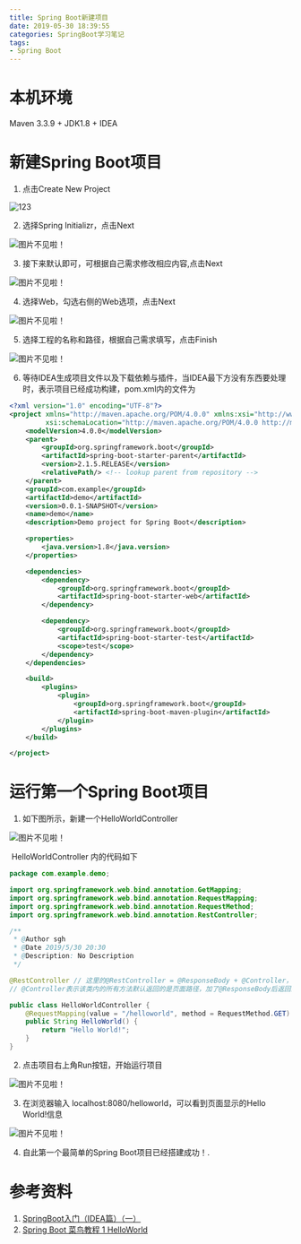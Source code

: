 ```yaml
---
title: Spring Boot新建项目
date: 2019-05-30 18:39:55
categories: SpringBoot学习笔记
tags:
- Spring Boot
---
```


# 本机环境

Maven 3.3.9 + JDK1.8 + IDEA

# 新建Spring Boot项目

1. 点击Create New Project

![123](Spring-Boot新建项目/1559214683522.png)

2. 选择Spring Initializr，点击Next

![图片不见啦！](Spring-Boot新建项目/1559214771820.png)

3. 接下来默认即可，可根据自己需求修改相应内容,点击Next

![图片不见啦！](Spring-Boot新建项目/1559214965459.png)

4. 选择Web，勾选右侧的Web选项，点击Next

![图片不见啦！](Spring-Boot新建项目/1559215142819.png)

5. 选择工程的名称和路径，根据自己需求填写，点击Finish

![图片不见啦！](Spring-Boot新建项目/1559215307380.png)

6. 等待IDEA生成项目文件以及下载依赖与插件，当IDEA最下方没有东西要处理时，表示项目已经成功构建，pom.xml内的文件为

```xml
<?xml version="1.0" encoding="UTF-8"?>
<project xmlns="http://maven.apache.org/POM/4.0.0" xmlns:xsi="http://www.w3.org/2001/XMLSchema-instance"
         xsi:schemaLocation="http://maven.apache.org/POM/4.0.0 http://maven.apache.org/xsd/maven-4.0.0.xsd">
    <modelVersion>4.0.0</modelVersion>
    <parent>
        <groupId>org.springframework.boot</groupId>
        <artifactId>spring-boot-starter-parent</artifactId>
        <version>2.1.5.RELEASE</version>
        <relativePath/> <!-- lookup parent from repository -->
    </parent>
    <groupId>com.example</groupId>
    <artifactId>demo</artifactId>
    <version>0.0.1-SNAPSHOT</version>
    <name>demo</name>
    <description>Demo project for Spring Boot</description>

    <properties>
        <java.version>1.8</java.version>
    </properties>

    <dependencies>
        <dependency>
            <groupId>org.springframework.boot</groupId>
            <artifactId>spring-boot-starter-web</artifactId>
        </dependency>

        <dependency>
            <groupId>org.springframework.boot</groupId>
            <artifactId>spring-boot-starter-test</artifactId>
            <scope>test</scope>
        </dependency>
    </dependencies>

    <build>
        <plugins>
            <plugin>
                <groupId>org.springframework.boot</groupId>
                <artifactId>spring-boot-maven-plugin</artifactId>
            </plugin>
        </plugins>
    </build>

</project>

```

# 运行第一个Spring Boot项目

1. 如下图所示，新建一个HelloWorldController

![图片不见啦！](Spring-Boot新建项目/1559216040292.png)

​	HelloWorldController 内的代码如下

```java
package com.example.demo;

import org.springframework.web.bind.annotation.GetMapping;
import org.springframework.web.bind.annotation.RequestMapping;
import org.springframework.web.bind.annotation.RequestMethod;
import org.springframework.web.bind.annotation.RestController;

/**
 * @Author sgh
 * @Date 2019/5/30 20:30
 * @Description: No Description
 */

@RestController // 这里的@RestController = @ResponseBody + @Controller，可以使每一个方法返回的都是数据而不是页面
// @Controller表示该类内的所有方法默认返回的是页面路径，加了@ResponseBody后返回的是JSON等格式的数据。

public class HelloWorldController {
    @RequestMapping(value = "/helloworld", method = RequestMethod.GET)
    public String HelloWorld() {
        return "Hello World!";
    }
}

```

2. 点击项目右上角Run按钮，开始运行项目

![图片不见啦！](Spring-Boot新建项目/1559216247923.png)

3. 在浏览器输入 localhost:8080/helloworld，可以看到页面显示的Hello World!信息

![图片不见啦！](Spring-Boot新建项目/1559216610987.png)

4. 自此第一个最简单的Spring Boot项目已经搭建成功！.

# 参考资料

1. [SpringBoot入门（IDEA篇）（一）](https://www.cnblogs.com/zmfx/p/8903688.html)
2. [Spring Boot 菜鸟教程 1 HelloWorld](https://www.jianshu.com/p/1e9dcb1d606c)